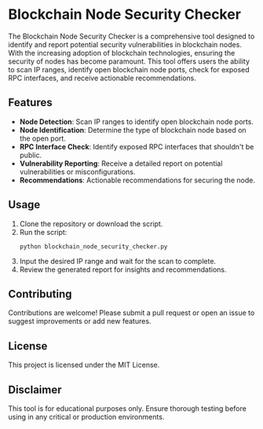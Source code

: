 # Blockchain Node Security Checker

The Blockchain Node Security Checker is a comprehensive tool designed to identify and report potential security vulnerabilities in blockchain nodes. With the increasing adoption of blockchain technologies, ensuring the security of nodes has become paramount. This tool offers users the ability to scan IP ranges, identify open blockchain node ports, check for exposed RPC interfaces, and receive actionable recommendations.

## Features

- **Node Detection**: Scan IP ranges to identify open blockchain node ports.
- **Node Identification**: Determine the type of blockchain node based on the open port.
- **RPC Interface Check**: Identify exposed RPC interfaces that shouldn't be public.
- **Vulnerability Reporting**: Receive a detailed report on potential vulnerabilities or misconfigurations.
- **Recommendations**: Actionable recommendations for securing the node.

## Usage

1. Clone the repository or download the script.
2. Run the script:
   ```
   python blockchain_node_security_checker.py
   ```
3. Input the desired IP range and wait for the scan to complete.
4. Review the generated report for insights and recommendations.

## Contributing

Contributions are welcome! Please submit a pull request or open an issue to suggest improvements or add new features.

## License

This project is licensed under the MIT License.

## Disclaimer

This tool is for educational purposes only. Ensure thorough testing before using in any critical or production environments.

